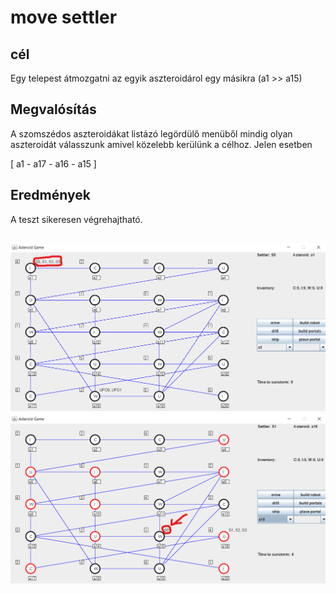 # move settler

## cél

Egy telepest átmozgatni az egyik aszteroidárol egy másikra (a1 >> a15)
## Megvalósítás

A szomszédos aszteroidákat listázó legördülő menüből mindig olyan aszteroidát válasszunk amivel közelebb kerülünk a célhoz.
Jelen esetben

[ a1 - a17 - a16 - a15 ]

## Eredmények

A teszt sikeresen végrehajtható.

![](images/movesettlerstart.png)
![](images/movesettlerend.png)
---